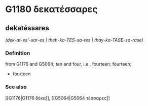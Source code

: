 # G1180 δεκατέσσαρες

## dekatéssares

_(dek-at-es'-sar-es | theh-ka-TES-sa-res | thay-ka-TASE-sa-rase)_

### Definition

from G1176 and G5064; ten and four, i.e., fourteen; fourteen; 

- fourteen

### See also

[[G1176|G1176 δέκα]], [[G5064|G5064 τέσσαρες]]
